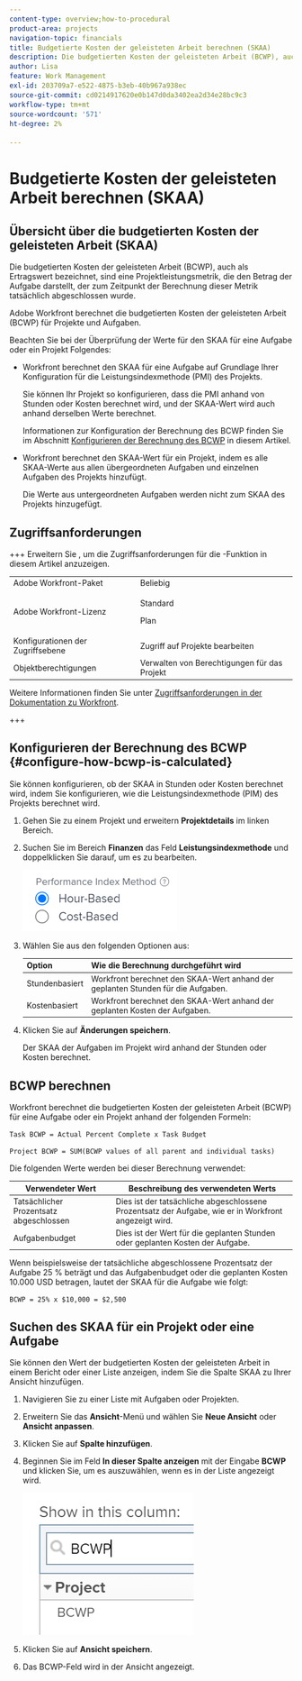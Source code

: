 ```yaml
---
content-type: overview;how-to-procedural
product-area: projects
navigation-topic: financials
title: Budgetierte Kosten der geleisteten Arbeit berechnen (SKAA)
description: Die budgetierten Kosten der geleisteten Arbeit (BCWP), auch als Ertragswert bezeichnet, sind eine Projektleistungsmetrik, die den Betrag der Aufgabe darstellt, der zum Zeitpunkt der Berechnung dieser Metrik tatsächlich abgeschlossen wurde.
author: Lisa
feature: Work Management
exl-id: 203709a7-e522-4875-b3eb-40b967a938ec
source-git-commit: cd0214917620e0b147d0da3402ea2d34e28bc9c3
workflow-type: tm+mt
source-wordcount: '571'
ht-degree: 2%

---
```


# Budgetierte Kosten der geleisteten Arbeit berechnen (SKAA)

## Übersicht über die budgetierten Kosten der geleisteten Arbeit (SKAA)

Die budgetierten Kosten der geleisteten Arbeit (BCWP), auch als Ertragswert bezeichnet, sind eine Projektleistungsmetrik, die den Betrag der Aufgabe darstellt, der zum Zeitpunkt der Berechnung dieser Metrik tatsächlich abgeschlossen wurde.

Adobe Workfront berechnet die budgetierten Kosten der geleisteten Arbeit (BCWP) für Projekte und Aufgaben.

Beachten Sie bei der Überprüfung der Werte für den SKAA für eine Aufgabe oder ein Projekt Folgendes:

* Workfront berechnet den SKAA für eine Aufgabe auf Grundlage Ihrer Konfiguration für die Leistungsindexmethode (PMI) des Projekts.

  Sie können Ihr Projekt so konfigurieren, dass die PMI anhand von Stunden oder Kosten berechnet wird, und der SKAA-Wert wird auch anhand derselben Werte berechnet.

  Informationen zur Konfiguration der Berechnung des BCWP finden Sie im Abschnitt [Konfigurieren der Berechnung des BCWP](#configure-how-bcwp-is-calculated) in diesem Artikel.

* Workfront berechnet den SKAA-Wert für ein Projekt, indem es alle SKAA-Werte aus allen übergeordneten Aufgaben und einzelnen Aufgaben des Projekts hinzufügt.

  Die Werte aus untergeordneten Aufgaben werden nicht zum SKAA des Projekts hinzugefügt.

## Zugriffsanforderungen

+++ Erweitern Sie , um die Zugriffsanforderungen für die -Funktion in diesem Artikel anzuzeigen.

<table style="table-layout:auto"> 
 <col> 
 <col> 
 <tbody> 
  <tr> 
   <td>Adobe Workfront-Paket</td> 
   <td>Beliebig</td> 
  </tr> 
  <tr> 
   <td>Adobe Workfront-Lizenz</td> 
   <td>
   <p>Standard</p>
   <p>Plan</p></td> 
  </tr> 
  <tr> 
   <td>Konfigurationen der Zugriffsebene</td> 
   <td>Zugriff auf Projekte bearbeiten</td> 
  </tr> 
  <tr> 
   <td>Objektberechtigungen</td> 
   <td>Verwalten von Berechtigungen für das Projekt</td> 
  </tr> 
 </tbody> 
</table>

Weitere Informationen finden Sie unter [Zugriffsanforderungen in der Dokumentation zu Workfront](/help/quicksilver/administration-and-setup/add-users/access-levels-and-object-permissions/access-level-requirements-in-documentation.md).

+++

## Konfigurieren der Berechnung des BCWP {#configure-how-bcwp-is-calculated}

Sie können konfigurieren, ob der SKAA in Stunden oder Kosten berechnet wird, indem Sie konfigurieren, wie die Leistungsindexmethode (PIM) des Projekts berechnet wird.

1. Gehen Sie zu einem Projekt und erweitern **Projektdetails** im linken Bereich.
1. Suchen Sie im Bereich **Finanzen** das Feld **Leistungsindexmethode** und doppelklicken Sie darauf, um es zu bearbeiten.

   ![PIM-Optionen](assets/pim-options-hour-cost-based-nwe.png)

1. Wählen Sie aus den folgenden Optionen aus:

   | Option | Wie die Berechnung durchgeführt wird |
   |---|---|
   | Stundenbasiert | Workfront berechnet den SKAA-Wert anhand der geplanten Stunden für die Aufgaben. |
   | Kostenbasiert | Workfront berechnet den SKAA-Wert anhand der geplanten Kosten der Aufgaben. |

1. Klicken Sie auf **Änderungen speichern**.

   Der SKAA der Aufgaben im Projekt wird anhand der Stunden oder Kosten berechnet.

## BCWP berechnen

Workfront berechnet die budgetierten Kosten der geleisteten Arbeit (BCWP) für eine Aufgabe oder ein Projekt anhand der folgenden Formeln:

```
Task BCWP = Actual Percent Complete x Task Budget
```

```
Project BCWP = SUM(BCWP values of all parent and individual tasks)
```

Die folgenden Werte werden bei dieser Berechnung verwendet:

| Verwendeter Wert | Beschreibung des verwendeten Werts |
|---|---|
| Tatsächlicher Prozentsatz abgeschlossen | Dies ist der tatsächliche abgeschlossene Prozentsatz der Aufgabe, wie er in Workfront angezeigt wird. |
| Aufgabenbudget | Dies ist der Wert für die geplanten Stunden oder geplanten Kosten der Aufgabe. |

Wenn beispielsweise der tatsächliche abgeschlossene Prozentsatz der Aufgabe 25 % beträgt und das Aufgabenbudget oder die geplanten Kosten 10.000 USD betragen, lautet der SKAA für die Aufgabe wie folgt:

```
BCWP = 25% x $10,000 = $2,500
```

## Suchen des SKAA für ein Projekt oder eine Aufgabe

Sie können den Wert der budgetierten Kosten der geleisteten Arbeit in einem Bericht oder einer Liste anzeigen, indem Sie die Spalte SKAA zu Ihrer Ansicht hinzufügen.

1. Navigieren Sie zu einer Liste mit Aufgaben oder Projekten.
1. Erweitern Sie das **Ansicht**-Menü und wählen Sie **Neue Ansicht** oder **Ansicht anpassen**.

1. Klicken Sie auf **Spalte hinzufügen**.
1. Beginnen Sie im Feld **In dieser Spalte anzeigen** mit der Eingabe **BCWP** und klicken Sie, um es auszuwählen, wenn es in der Liste angezeigt wird.

   ![BCWP in der Projektansicht](assets/bcwp-project-view.png)

1. Klicken Sie auf **Ansicht speichern**.
1. Das BCWP-Feld wird in der Ansicht angezeigt.
